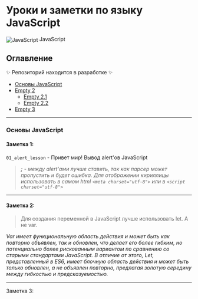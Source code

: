 # Уроки и заметки по языку JavaScript

<img src="https://img.icons8.com/color/48/000000/javascript.png" alt="JavaScript" style="vertical-align: middle;" /> JavaScript

## Оглавление
✨ Репозиторий находится в разработке ✨
- [Основы JavaScript](#основы-javascript)
- [Empty 2](#Empty-2)
  - [Empty 2.1](#Empty-21)
  - [Empty 2.2](#Empty-22)
- [Empty 3](#Empty-3)
---
### Основы JavaScript

#### Заметка 1:
`01_alert_lesson` - Привет мир! Вывод alert'ов JavaScript
> <p><em> <b>;</b> - между alert'ами лучше ставить, так как парсер может пропустить и будет ошибка.</em>
> <em>Для отображении кириллицы использовать в самом html <code>&lt;meta charset="utf-8"&gt;</code> или в <code>&lt;script charset="utf-8"&gt;</code></em></p>
---
#### Заметка 2:

> Для создания переменной в JavaScript лучше использовать let. А не var.

<em>Var имеет функциональную область действия и может быть как повторно объявлен, так и обновлен, что делает его более гибким, но потенциально более рискованным вариантом по сравнению со старыми стандартами JavaScript. В отличие от этого, Let, представленный в ES6, имеет блочную область действия и может быть только обновлен, а не объявлен повторно, предлагая золотую середину между гибкостью и предсказуемостью.</em>

---
Заметка 3:
